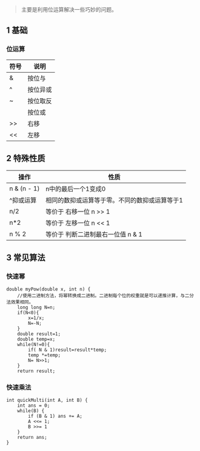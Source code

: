 > 主要是利用位运算解决一些巧妙的问题。

## 1 基础

### 位运算

符号|说明
|----|----|
& | 按位与
^ | 按位异或
~ | 按位取反
| | 按位或
\>\> | 右移
<< | 左移

## 2 特殊性质
操作 | 性质
|-----| -----|
n & (n - 1)  | n中的最后一个1变成0
^抑或运算 | 相同的数抑或运算等于零。不同的数抑或运算等于1
n/2 | 等价于 右移一位 n >> 1
n*2 | 等价于 左移一位 n << 1
 n % 2 |等价于 判断二进制最右一位值 n \& 1


## 3 常见算法

### 快速幂

```
double myPow(double x, int n) {
    //使用二进制方法，将幂转换成二进制。二进制每个位的权重就是可以递推计算，与二分法效果相同。
    long long N=n;
    if(N<0){
        x=1/x;
        N=-N;
    }
    double result=1;
    double temp=x;
    while(N!=0){
        if( N & 1)result=result*temp;
        temp *=temp;
        N= N>>1;
    }
    return result;
```

### 快速乘法

```
int quickMulti(int A, int B) {
    int ans = 0;
    while(B) {
        if (B & 1) ans += A;
        A <<= 1;
        B >>= 1
    }
    return ans;
}
```